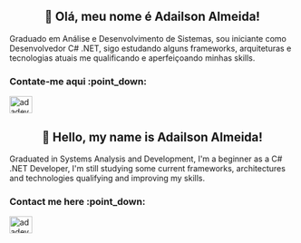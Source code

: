  <h2 align="Center">👋 Olá, meu nome é Adailson Almeida!</h2> 


Graduado em Análise e Desenvolvimento de Sistemas, sou iniciante como Desenvolvedor C# .NET, 
sigo estudando alguns frameworks, arquiteturas e tecnologias atuais me qualificando e aperfeiçoando minhas skills.

<h3>Contate-me aqui :point_down:</h3>
<a href="https://www.linkedin.com/in/adailson-almeida-797689189/" rel="followme">
  <img align="center" src="https://raw.githubusercontent.com/rahuldkjain/github-profile-readme-generator/master/src/images/icons/Social/linked-in-alt.svg" alt="adadev" height="30" width="40" style="max-width: 100%;">
</a>

<h2 align="Center">👋 Hello, my name is Adailson Almeida!</h2> 

Graduated in Systems Analysis and Development, I'm a beginner as a C# .NET Developer, 
I'm still studying some current frameworks, architectures and technologies qualifying and improving my skills.

<h3>Contact me here :point_down:</h3>
<a href="https://www.linkedin.com/in/adailson-almeida-797689189/" rel="followme">
  <img align="center" src="https://raw.githubusercontent.com/rahuldkjain/github-profile-readme-generator/master/src/images/icons/Social/linked-in-alt.svg" alt="adadev" height="30" width="40" style="max-width: 100%;">
</a>
 
